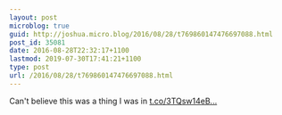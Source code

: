 ```yaml
---
layout: post
microblog: true
guid: http://joshua.micro.blog/2016/08/28/t769860147476697088.html
post_id: 35081
date: 2016-08-28T22:32:17+1100
lastmod: 2019-07-30T17:41:21+1100
type: post
url: /2016/08/28/t769860147476697088.html
---
```

Can't believe this was a thing I was in [t.co/3TQsw14eB...](https://t.co/3TQsw14eB0)
